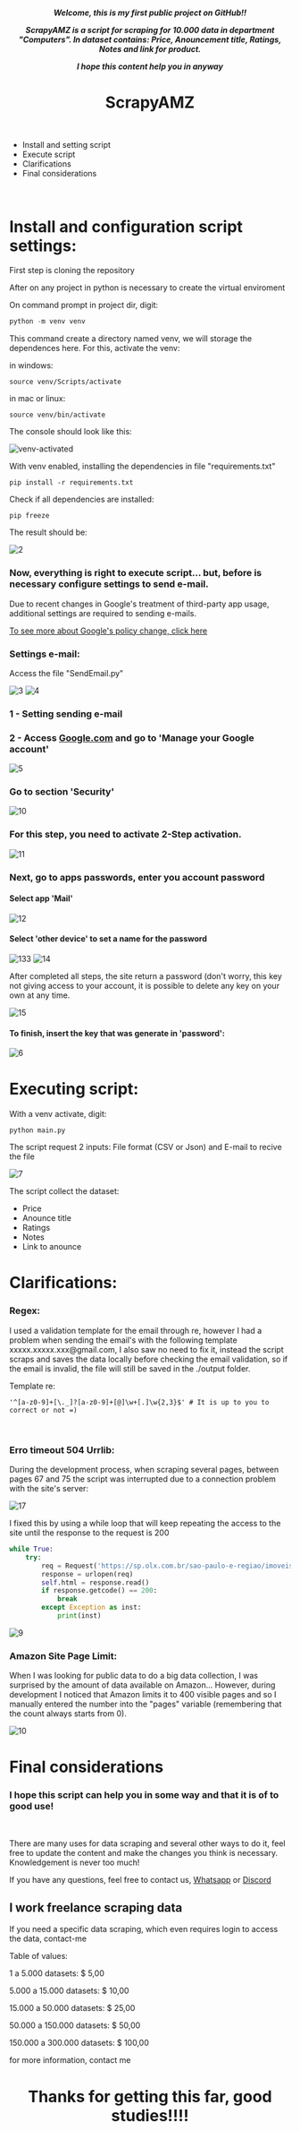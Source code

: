 <h6 align="center"><b>Welcome, this is my first public project on GitHub!!

ScrapyAMZ is a script for scraping for 10.000 data in department "Computers". In dataset contains: Price, Anouncement title, Ratings, Notes and link for product.

 I hope this content help you in anyway</h6></b>


<h1 align="center">ScrapyAMZ</h1>
<br>

- Install and setting script
- Execute script
- Clarifications
- Final considerations

<br>

<h1>Install and configuration script settings:</h1>
<p>First step is cloning the repository

After on any project in python is necessary to create the virtual enviroment 
</p>



<p>
On command prompt in project dir, digit:
</p>

``` python
python -m venv venv
```

<p>This command create a directory named venv, we will storage the dependences here. For this, activate the venv:

in windows:</p>

```
source venv/Scripts/activate
```

<p> 
in mac or linux:
</p>

```
source venv/bin/activate
```

<p>The console should look like this:</p>
<img src="https://i.ibb.co/jGMbzy5/Sem-t-tulo.png" alt="venv-activated" border="0">

<p>
With venv enabled, installing the dependencies in file "requirements.txt"
</p>

```
pip install -r requirements.txt
```

<p>Check if all dependencies are installed:<p>

```
pip freeze
```

<p>The result should be:</p>
<img src="https://i.ibb.co/S55jwVD/2.png" alt="2" border="0">

<h3>Now, everything is right to execute script... but, before is necessary configure settings to send e-mail. </h3>

<p>Due to recent changes in Google's treatment of third-party app usage, additional settings are required to sending e-mails.</p>
<a href="https://support.google.com/accounts/answer/3466521?hl=pt-BR">To see more about Google's policy change, click here</a>
<br>
<h3>Settings e-mail: </h3>
<p>Access the file "SendEmail.py"</p>
<img src="https://i.ibb.co/nQjt0dV/3.png" alt="3" border="0">

<img src="https://i.ibb.co/4Zd2rpg/4.png" alt="4" border="0">

<h3>1 - Setting sending e-mail</h3>

<h3>2 - Access <a href="google.com">Google.com</a> and go to 'Manage your Google account' </h3>
<img src="https://i.ibb.co/MPmVJqH/5.png" alt="5" border="0">

<h3> Go to section 'Security' </h3>
<img src="https://i.ibb.co/vVKdPY6/10.png" alt="10" border="0">

<h3>For this step, you need to activate 2-Step activation.</h3> 
<img src="https://i.ibb.co/DCgMX66/11.png" alt="11" border="0">

<h3>Next, go to apps passwords, enter you account password </h3>
<h4>Select app 'Mail'</h4>
<img src="https://i.ibb.co/cLWj37P/12.png" alt="12" border="0">

<h4>Select 'other device' to set a name for the password </h4>
<img src="https://i.ibb.co/Kynj8Zk/133.png" alt="133" border="0">
<img src="https://i.ibb.co/sv4p4tS/14.png" alt="14" border="0">

<p>After completed all steps, the site return a password (don't worry, this key not giving access to your account, it is possible to delete any key on your own at any time.</p>

<img src="https://i.ibb.co/26wRZps/15.png" alt="15" border="0">

<h4> To finish, insert the key that was generate in 'password':</h4>
<img src="https://i.ibb.co/8BTgVT2/6.png" alt="6" border="0">

<h1>Executing script:</h1>
<p>With a venv activate, digit: </p>

```
python main.py
```

<p>The script request 2 inputs: File format (CSV or Json) and E-mail to recive the file</p>
<img src="https://i.ibb.co/Tqtv1SY/7.png" alt="7" border="0">

<p>The script collect the dataset:</p>

- Price
- Anounce title
- Ratings
- Notes
- Link to anounce 

<h1>Clarifications:</h1>

<h3>Regex:</h3>
<p>I used a validation template for the email through re, however I had a problem when sending the email's with 
the following template xxxxx.xxxxx.xxx@gmail.com, I also saw no need to fix it, instead
the script scraps and saves the data locally before checking the email validation, so if the email
is invalid, the file will still be saved in the ./output folder.</p>

Template re:
```
'^[a-z0-9]+[\._]?[a-z0-9]+[@]\w+[.]\w{2,3}$' # It is up to you to correct or not =)
```
<br>
<h3>Erro timeout 504 Urrlib:</h3>
<p>During the development process, when scraping several pages, between pages 67 and 75 the
 script was interrupted due to a connection problem with the site's server:</p>
<img src="https://i.ibb.co/x6Vrtt1/17.png" alt="17" border="0">

<p>I fixed this by using a while loop that will keep repeating the access to the site until the response to the request is 200 </p>

``` python
while True:
    try:
        req = Request('https://sp.olx.com.br/sao-paulo-e-regiao/imoveis/aluguel?o={}'.format(i), headers=hdrs)
        response = urlopen(req)
        self.html = response.read()
        if response.getcode() == 200:
            break
        except Exception as inst:
            print(inst)
```

<img src="https://i.ibb.co/4VzLPdM/9.png" alt="9" border="0">

<br>
<h3>Amazon Site Page Limit:</h3>
<p>When I was looking for public data to do a big data collection, I was surprised by the amount of 
data available on Amazon... However, during development I noticed that Amazon limits it to
400 visible pages and so I manually entered the number into the "pages" variable (remembering that the count always starts from 0).</p>
<img src="https://i.ibb.co/pfSWVc4/10.png" alt="10" border="0">

<h1>Final considerations</h1>
<h3>I hope this script can help you in some way and that it is of to good use!</h3><br> 



<p>There are many uses for data scraping and several other ways to do it, feel free
to update the content and make the changes you think is necessary. Knowledgement is never too much!</p>

<p>If you have any questions, feel free to contact us, <a href="https://wa.me/5511980448707">Whatsapp</a>
or <a href="https://discordapp.com/users/Matheus-Ferraz#3474">Discord</a></p>


<h2>I work freelance scraping data </h2>
<p>If you need a specific data scraping, which even requires login to access the data,
contact-me <a href="https://wa.me/5511980448707"></a></p>
<p></b>Table of values:</b></p>
        <p>1 a 5.000 datasets: $ 5,00</p>
        <p>5.000 a 15.000 datasets: $ 10,00</p>
        <p>15.000 a 50.000 datasets: $ 25,00</p>
        <p>50.000 a 150.000 datasets: $ 50,00</p>
        <p>150.000 a 300.000 datasets: $ 100,00</p>
        <p>for more information, contact me</p>
<h1 align="center">Thanks for getting this far, good studies!!!!</h1>
